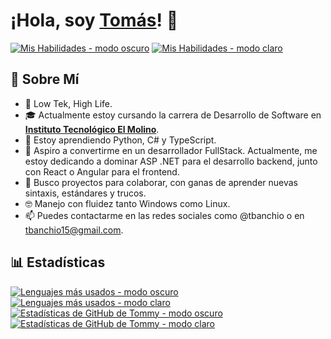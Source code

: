 # ¡Hola, soy [Tomás]()! :wave:
[![Mis Habilidades - modo oscuro](https://skillicons.dev/icons?i=cs,dotnet,nodejs,typescript,react,angular,mongo,sqlite,postgres,tailwind,docker,postman,git,github,bash,linux,arch,windows,vscode,visualstudio,obsidian,discord&theme=dark#gh-dark-mode-only)](https://skillicons.dev#gh-dark-mode-only)
[![Mis Habilidades - modo claro](https://skillicons.dev/icons?i==cs,dotnet,nodejs,typescript,react,angular,mongo,sqlite,postgres,tailwind,docker,postman,git,github,bash,linux,arch,windows,vscode,visualstudio,obsidian,discord=light#gh-light-mode-only)](https://skillicons.dev#gh-light-mode-only)<br>

## :robot: Sobre Mí
- 👀 Low Tek, High Life.
- :mortar_board: Actualmente estoy cursando la carrera de Desarrollo de Software en [__Instituto Tecnológico El Molino__](https://itec-elmolino.edu.ar/).
- 🌱 Estoy aprendiendo Python, C# y TypeScript.
- 👾 Aspiro a convertirme en un desarrollador FullStack. Actualmente, me estoy dedicando a dominar ASP .NET para el desarrollo backend, junto con React o Angular para el frontend. 
- :eyes: Busco proyectos para colaborar, con ganas de aprender nuevas sintaxis, estándares y trucos.
- 🤓 Manejo con fluidez tanto Windows como Linux.
- 📫 Puedes contactarme en las redes sociales como @tbanchio o en tbanchio15@gmail.com.
  
## :bar_chart: Estadísticas
[![Lenguajes más usados - modo oscuro](https://github-readme-stats.vercel.app/api/top-langs/?username=tomiban&langs_count=10&layout=compact&count_private=true&theme=dark#gh-dark-mode-only)](https://github.com/tomiban/github-readme-stats#gh-dark-mode-only) [![Lenguajes más usados - modo claro](https://github-readme-stats.vercel.app/api/top-langs/?username=tomiban&langs_count=10&layout=compact&count_private=true&theme=default#gh-light-mode-only)](https://github.com/tomiban/github-readme-stats#gh-light-mode-only)
&nbsp;&nbsp;&nbsp;
[![Estadísticas de GitHub de Tommy - modo oscuro](https://github-readme-stats.vercel.app/api?username=tomiban&count_private=true&show_icons=true&theme=dark#gh-dark-mode-only)](https://github.com/tomiban/github-readme-stats#gh-dark-mode-only) [![Estadísticas de GitHub de Tommy - modo claro](https://github-readme-stats.vercel.app/api?username=tomiban&count_private=true&show_icons=true&theme=default#gh-light-mode-only)](https://github.com/tomiban/github-readme-stats#gh-light-mode-only)
